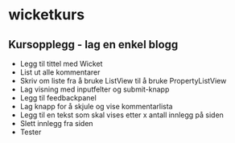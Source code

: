 # wicketkurs

## Kursopplegg - lag en enkel blogg
* Legg til tittel med Wicket
* List ut alle kommentarer
* Skriv om liste fra å bruke ListView til å bruke PropertyListView
* Lag visning med inputfelter og submit-knapp
* Legg til feedbackpanel
* Lag knapp for å skjule og vise kommentarlista
* Legg til en tekst som skal vises etter x antall innlegg på siden
* Slett innlegg fra siden
* Tester
